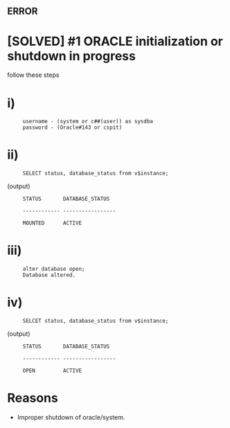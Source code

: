 ## ERROR 

# [SOLVED] #1 ORACLE initialization or shutdown in progress 

follow these steps
# i)                                  

         username - (system or c##(user)) as sysdba
         password - (Oracle#143 or cspit)

# ii) 

         SELECT status, database_status from v$instance;

(output)

         STATUS       DATABASE_STATUS

         ------------ -----------------

         MOUNTED      ACTIVE

# iii) 

         alter database open;
         Database altered.

# iv) 

         SELCET status, database_status from v$instance;

(output)

         STATUS       DATABASE_STATUS

         ------------ -----------------

         OPEN         ACTIVE


# Reasons

- Improper shutdown of oracle/system.


